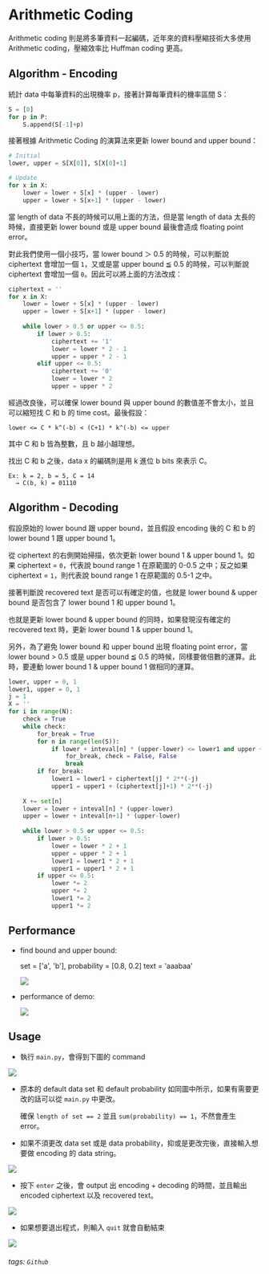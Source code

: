 # Arithmetic Coding

Arithmetic coding 則是將多筆資料一起編碼，近年來的資料壓縮技術大多使用 Arithmetic coding，壓縮效率比 Huffman coding 更高。

## Algorithm - Encoding

統計 data 中每筆資料的出現機率 p，接著計算每筆資料的機率區間 S：

```python
S = [0]
for p in P:
    S.append(S[-1]+p)
```

接著根據 Arithmetic Coding 的演算法來更新 lower bound and upper bound：

```python
# Initial
lower, upper = S[X[0]], S[X[0]+1]

# Update
for x in X:
    lower = lower + S[x] * (upper - lower)
    upper = lower + S[x+1] * (upper - lower)
```

當 length of data 不長的時候可以用上面的方法，但是當 length of data 太長的時候，直接更新 lower bound 或是 upper bound 最後會造成 floating point error。

對此我們使用一個小技巧，當 lower bound ＞ 0.5 的時候，可以判斷說 ciphertext 會增加一個 `1`，又或是當 upper bound ≦ 0.5 的時候，可以判斷說 ciphertext 會增加一個 `0`。因此可以將上面的方法改成：

```python
ciphertext = ''
for x in X:
    lower = lower + S[x] * (upper - lower)
    upper = lower + S[x+1] * (upper - lower)
    
    while lower > 0.5 or upper <= 0.5:
        if lower > 0.5:
            ciphertext += '1'
            lower = lower * 2 - 1
            upper = upper * 2 - 1
        elif upper <= 0.5:
            ciphertext += '0'
            lower = lower * 2
            upper = upper * 2
```

經過改良後，可以確保 lower bound 與 upper bound 的數值差不會太小，並且可以縮短找 C 和 b 的 time cost。最後假設：
```
lower <= C * k^(-b) < (C+1) * k^(-b) <= upper
```
其中 C 和 b 皆為整數，且 b 越小越理想。

找出 C 和 b 之後，data x 的編碼則是用 k 進位 b bits 來表示 C。

```
Ex: k = 2, b = 5, C = 14
  → C(b, k) = 01110
```

## Algorithm - Decoding

假設原始的 lower bound 跟 upper bound，並且假設 encoding 後的 C 和 b 的 lower bound 1 跟 upper bound 1。

從 ciphertext 的右側開始掃描，依次更新 lower bound 1 & upper bound 1。如果 ciphertext = `0`，代表說 bound range 1 在原範圍的 0-0.5 之中；反之如果 ciphertext = `1`，則代表說 bound range 1 在原範圍的 0.5-1 之中。

接著判斷說 recovered text 是否可以有確定的值，也就是 lower bound & upper bound 是否包含了 lower bound 1 和 upper bound 1。

也就是更新 lower bound & upper bound 的同時，如果發現沒有確定的 recovered text 時，更新 lower bound 1 & upper bound 1。

另外，為了避免 lower bound 和 upper bound 出現 floating point error，當 lower bound > 0.5 或是 upper bound ≦ 0.5 的時候，同樣要做倍數的運算。此時，要連動 lower bound 1 & upper bound 1 做相同的運算。

```python
lower, upper = 0, 1
lower1, upper = 0, 1
j = 1
X = ''
for i in range(N):
    check = True
    while check:
        for_break = True
        for n in range(len(S)):
            if lower + inteval[n] * (upper-lower) <= lower1 and upper + inteval[n+1] * (upper-lower) > upper1:
                for_break, check = False, False
                break
        if for_break:
            lower1 = lower1 + ciphertext[j] * 2**(-j)
            upper1 = upper1 + (ciphertext[j]+1) * 2**(-j)
            
    X += set[n]
    lower = lower + inteval[n] * (upper-lower)
    upper = lower + inteval[n+1] * (upper-lower)
    
    while lower > 0.5 or upper <= 0.5:
        if lower > 0.5:
            lower = lower * 2 + 1
            upper = upper * 2 + 1
            lower1 = lower1 * 2 + 1
            upper1 = upper1 * 2 + 1
        if upper <= 0.5:
            lower *= 2
            upper *= 2
            lower1 *= 2
            upper1 *= 2
```

## Performance

* find bound and upper bound:

    set = ['a', 'b'], probability = [0.8, 0.2]
    text = 'aaabaa'

    ![](https://i.imgur.com/ydXv5mm.jpg)
    
* performance of demo:

    ![](https://i.imgur.com/8GaDDYd.jpg)

## Usage

* 執行 `main.py`，會得到下圖的 command

![](https://i.imgur.com/l3BDRIk.png)

* 原本的 default data set 和 default probability 如同圖中所示，如果有需要更改的話可以從 `main.py` 中更改。

  確保 `length of set == 2` 並且 `sum(probability) == 1`，不然會產生 error。

* 如果不須更改 data set 或是 data probability，抑或是更改完後，直接輸入想要做 encoding 的 data string。

![](https://i.imgur.com/zqKl9EH.png)

* 按下 `enter` 之後，會 output 出 encoding + decoding 的時間，並且輸出 encoded ciphertext 以及 recovered text。

![](https://i.imgur.com/yXYCNPb.png)

* 如果想要退出程式，則輸入 `quit` 就會自動結束

![](https://i.imgur.com/2MoTh8r.png)

###### tags: `Github`
